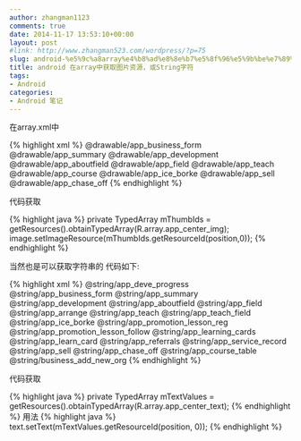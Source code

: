```yaml
---
author: zhangman1123
comments: true
date: 2014-11-17 13:53:10+00:00
layout: post
#link: http://www.zhangman523.com/wordpress/?p=75
slug: android-%e5%9c%a8array%e4%b8%ad%e8%8e%b7%e5%8f%96%e5%9b%be%e7%89%87%e8%b5%84%e6%ba%90
title: android 在array中获取图片资源，或String字符
tags:
- Android
categories:
- Android 笔记
---
```


在array.xml中

{% highlight xml %}
<string-array name="app_center_img">
    <item>@drawable/app_business_form</item>
    <item>@drawable/app_summary</item>
    <item>@drawable/app_development</item>
    <item>@drawable/app_aboutfield</item>
    <item>@drawable/app_field</item>
    <item>@drawable/app_teach</item>
    <item>@drawable/app_course</item>
    <item>@drawable/app_ice_borke</item>
    <item>@drawable/app_sell</item>
    <item>@drawable/app_chase_off</item>
</string-array>
{% endhighlight %}

代码获取

{% highlight java %}
private TypedArray mThumbIds = getResources().obtainTypedArray(R.array.app_center_img);
image.setImageResource(mThumbIds.getResourceId(position,0));
{% endhighlight %}

当然也是可以获取字符串的
代码如下:

{% highlight xml %}
<string-array name="app_center_text">
    <item>@string/app_deve_progress</item>
    <item>@string/app_business_form</item>
    <item>@string/app_summary</item>
    <item>@string/app_development</item>
    <item>@string/app_aboutfield</item>
    <item>@string/app_field</item>
    <item>@string/app_arrange</item>
    <item>@string/app_teach</item>
    <item>@string/app_teach_field</item>
    <item>@string/app_ice_borke</item>
    <item>@string/app_promotion_lesson_reg</item>
    <item>@string/app_promotion_lesson_follow</item>
    <item>@string/app_learning_cards</item>
    <item>@string/app_learn_card</item>
    <item>@string/app_referrals</item>
    <item>@string/app_service_record</item>
    <item>@string/app_sell</item>
    <item>@string/app_chase_off</item>
    <item>@string/app_course_table</item>
    <item>@string/business_add_new_org</item>
</string-array>
{% endhighlight %}

代码获取

{% highlight java %}
private TypedArray mTextValues = getResources().obtainTypedArray(R.array.app_center_text);
{% endhighlight %}
用法
{% highlight java %}
text.setText(mTextValues.getResourceId(position, 0));
{% endhighlight %}
